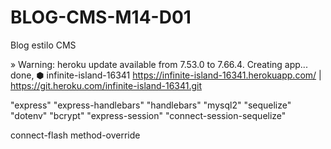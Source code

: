 # BLOG-CMS-M14-D01
Blog estilo CMS

 »   Warning: heroku update available from 7.53.0 to 7.66.4.
Creating app... done, ⬢ infinite-island-16341
https://infinite-island-16341.herokuapp.com/ | https://git.heroku.com/infinite-island-16341.git

"express"
"express-handlebars"
"handlebars"
"mysql2"
"sequelize"
"dotenv"
"bcrypt"
"express-session"
"connect-session-sequelize"

connect-flash
method-override
